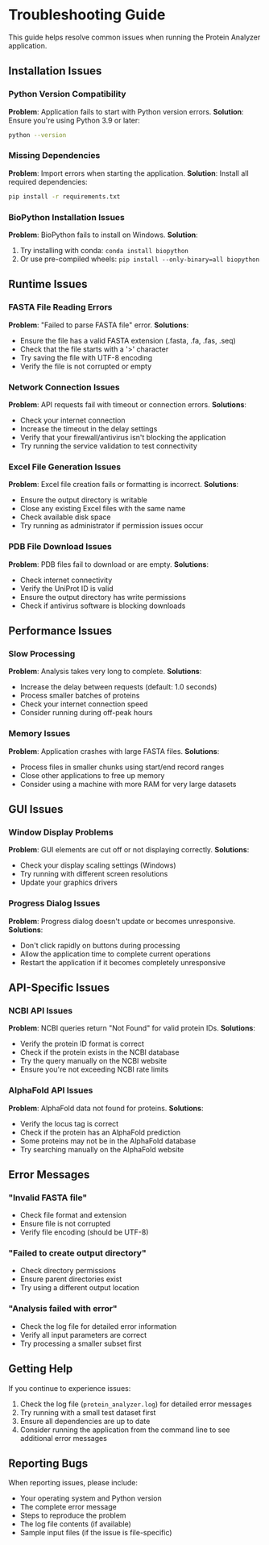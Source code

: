 # Troubleshooting Guide

This guide helps resolve common issues when running the Protein Analyzer application.

## Installation Issues

### Python Version Compatibility
**Problem**: Application fails to start with Python version errors.
**Solution**: Ensure you're using Python 3.9 or later:
```bash
python --version
```

### Missing Dependencies
**Problem**: Import errors when starting the application.
**Solution**: Install all required dependencies:
```bash
pip install -r requirements.txt
```

### BioPython Installation Issues
**Problem**: BioPython fails to install on Windows.
**Solution**: 
1. Try installing with conda: `conda install biopython`
2. Or use pre-compiled wheels: `pip install --only-binary=all biopython`

## Runtime Issues

### FASTA File Reading Errors
**Problem**: "Failed to parse FASTA file" error.
**Solutions**:
- Ensure the file has a valid FASTA extension (.fasta, .fa, .fas, .seq)
- Check that the file starts with a '>' character
- Try saving the file with UTF-8 encoding
- Verify the file is not corrupted or empty

### Network Connection Issues
**Problem**: API requests fail with timeout or connection errors.
**Solutions**:
- Check your internet connection
- Increase the timeout in the delay settings
- Verify that your firewall/antivirus isn't blocking the application
- Try running the service validation to test connectivity

### Excel File Generation Issues
**Problem**: Excel file creation fails or formatting is incorrect.
**Solutions**:
- Ensure the output directory is writable
- Close any existing Excel files with the same name
- Check available disk space
- Try running as administrator if permission issues occur

### PDB File Download Issues
**Problem**: PDB files fail to download or are empty.
**Solutions**:
- Check internet connectivity
- Verify the UniProt ID is valid
- Ensure the output directory has write permissions
- Check if antivirus software is blocking downloads

## Performance Issues

### Slow Processing
**Problem**: Analysis takes very long to complete.
**Solutions**:
- Increase the delay between requests (default: 1.0 seconds)
- Process smaller batches of proteins
- Check your internet connection speed
- Consider running during off-peak hours

### Memory Issues
**Problem**: Application crashes with large FASTA files.
**Solutions**:
- Process files in smaller chunks using start/end record ranges
- Close other applications to free up memory
- Consider using a machine with more RAM for very large datasets

## GUI Issues

### Window Display Problems
**Problem**: GUI elements are cut off or not displaying correctly.
**Solutions**:
- Check your display scaling settings (Windows)
- Try running with different screen resolutions
- Update your graphics drivers

### Progress Dialog Issues
**Problem**: Progress dialog doesn't update or becomes unresponsive.
**Solutions**:
- Don't click rapidly on buttons during processing
- Allow the application time to complete current operations
- Restart the application if it becomes completely unresponsive

## API-Specific Issues

### NCBI API Issues
**Problem**: NCBI queries return "Not Found" for valid protein IDs.
**Solutions**:
- Verify the protein ID format is correct
- Check if the protein exists in the NCBI database
- Try the query manually on the NCBI website
- Ensure you're not exceeding NCBI rate limits

### AlphaFold API Issues
**Problem**: AlphaFold data not found for proteins.
**Solutions**:
- Verify the locus tag is correct
- Check if the protein has an AlphaFold prediction
- Some proteins may not be in the AlphaFold database
- Try searching manually on the AlphaFold website

## Error Messages

### "Invalid FASTA file"
- Check file format and extension
- Ensure file is not corrupted
- Verify file encoding (should be UTF-8)

### "Failed to create output directory"
- Check directory permissions
- Ensure parent directories exist
- Try using a different output location

### "Analysis failed with error"
- Check the log file for detailed error information
- Verify all input parameters are correct
- Try processing a smaller subset first

## Getting Help

If you continue to experience issues:

1. Check the log file (`protein_analyzer.log`) for detailed error messages
2. Try running with a small test dataset first
3. Ensure all dependencies are up to date
4. Consider running the application from the command line to see additional error messages

## Reporting Bugs

When reporting issues, please include:
- Your operating system and Python version
- The complete error message
- Steps to reproduce the problem
- The log file contents (if available)
- Sample input files (if the issue is file-specific)